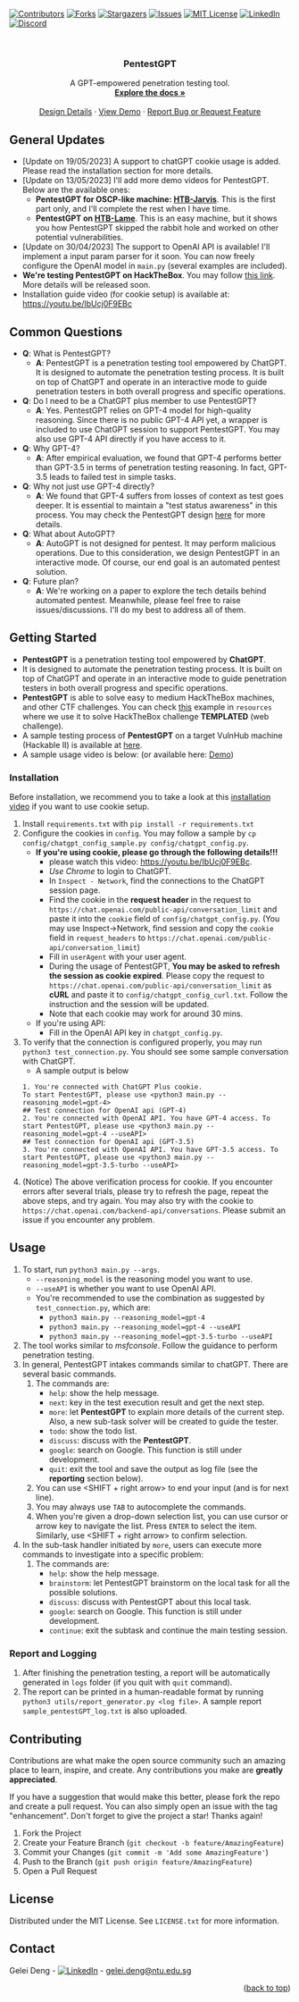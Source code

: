 <!-- Improved compatibility of back to top link: See: https://github.com/othneildrew/Best-README-Template/pull/73 -->
<a name="readme-top"></a>

<!-- PROJECT SHIELDS -->
<!--
*** I'm using markdown "reference style" links for readability.
*** Reference links are enclosed in brackets [ ] instead of parentheses ( ).
*** See the bottom of this document for the declaration of the reference variables
*** for contributors-url, forks-url, etc. This is an optional, concise syntax you may use.
*** https://www.markdownguide.org/basic-syntax/#reference-style-links
-->
[![Contributors][contributors-shield]][contributors-url]
[![Forks][forks-shield]][forks-url]
[![Stargazers][stars-shield]][stars-url]
[![Issues][issues-shield]][issues-url]
[![MIT License][license-shield]][license-url]
[![LinkedIn][linkedin-shield]][linkedin-url]
[![Discord][discord-shield]][discord-url]



<!-- PROJECT LOGO -->
<br />
<div align="center">
  <a href="https://github.com/GreyDGL/PentestGPT">
  </a>

<h3 align="center">PentestGPT</h3>

  <p align="center">
    A GPT-empowered penetration testing tool. 
    <br />
    <a href="https://github.com/GreyDGL/PentestGPT"><strong>Explore the docs »</strong></a>
    <br />
    <br />
    <a href="https://github.com/GreyDGL/PentestGPT/blob/main/PentestGPT_design.md">Design Details</a>
    ·
    <a href="https://www.youtube.com/watch?v=lAjLIj1JT3c">View Demo</a>
    ·
    <a href="https://github.com/GreyDGL/PentestGPT/issues">Report Bug or Request Feature</a>
    </p>
</div>





<!-- ABOUT THE PROJECT -->
## General Updates
- [Update on 19/05/2023] A support to chatGPT cookie usage is added. Please read the installation section for more details.
- [Update on 13/05/2023] I'll add more demo videos for PentestGPT. Below are the available ones:
    - **PentestGPT for OSCP-like machine: [HTB-Jarvis](https://youtu.be/lAjLIj1JT3c)**. This is the first part only, and I'll complete the rest when I have time.
    - **PentestGPT on [HTB-Lame](https://youtu.be/Vs9DFtAkODM)**. This is an easy machine, but it shows you how PentestGPT skipped the rabbit hole and worked on other potential vulnerabilities.
- [Update on 30/04/2023] The support to OpenAI API is available! I'll implement a input param parser for it soon. You can now freely configure the OpenAI model in `main.py` (several examples are included).
- **We're testing PentestGPT on HackTheBox**. You may follow [this link](https://www.hackthebox.com/home/users/profile/1489431). More details will be released soon.
- Installation guide video (for cookie setup) is available at: https://youtu.be/IbUcj0F9EBc


<!-- Common Questions -->
## Common Questions
- **Q**: What is PentestGPT?
  - **A**: PentestGPT is a penetration testing tool empowered by ChatGPT. It is designed to automate the penetration testing process. It is built on top of ChatGPT and operate in an interactive mode to guide penetration testers in both overall progress and specific operations.
- **Q**: Do I need to be a ChatGPT plus member to use PentestGPT?
  - **A**: Yes. PentestGPT relies on GPT-4 model for high-quality reasoning. Since there is no public GPT-4 API yet, a wrapper is included to use ChatGPT session to support PentestGPT. You may also use GPT-4 API directly if you have access to it.
- **Q**: Why GPT-4?
  - **A**: After empirical evaluation, we found that GPT-4 performs better than GPT-3.5 in terms of penetration testing reasoning. In fact, GPT-3.5 leads to failed test in simple tasks.
- **Q**: Why not just use GPT-4 directly?
  - **A**: We found that GPT-4 suffers from losses of context as test goes deeper. It is essential to maintain a "test status awareness" in this process. You may check the PentestGPT design [here](./PentestGPT_design.md) for more details.
- **Q**: What about AutoGPT?
  - **A**: AutoGPT is not designed for pentest. It may perform malicious operations. Due to this consideration, we design PentestGPT in an interactive mode. Of course, our end goal is an automated pentest solution.
- **Q**: Future plan?
  - **A**: We're working on a paper to explore the tech details behind automated pentest. Meanwhile, please feel free to raise issues/discussions. I'll do my best to address all of them.



<!-- GETTING STARTED -->
## Getting Started
- **PentestGPT** is a penetration testing tool empowered by **ChatGPT**. 
- It is designed to automate the penetration testing process. It is built on top of ChatGPT and operate in an interactive mode to guide penetration testers in both overall progress and specific operations.
- **PentestGPT** is able to solve easy to medium HackTheBox machines, and other CTF challenges. You can check [this](./resources/README.md) example in `resources` where we use it to solve HackTheBox challenge **TEMPLATED** (web challenge). 
- A sample testing process of **PentestGPT** on a target VulnHub machine (Hackable II) is available at [here](./resources/PentestGPT_Hackable2.pdf).
- A sample usage video is below: (or available here: [Demo](https://youtu.be/h0k6kWWaCEU))


### Installation
Before installation, we recommend you to take a look at this [installation video](https://youtu.be/IbUcj0F9EBc) if you want to use cookie setup.

1. Install `requirements.txt` with `pip install -r requirements.txt`
2. Configure the cookies in `config`. You may follow a sample by `cp config/chatgpt_config_sample.py config/chatgpt_config.py`.
   - **If you're using cookie, please go through the following details!!!** 
       - please watch this video: https://youtu.be/IbUcj0F9EBc. 
       - *Use Chrome* to login to ChatGPT.
       - In `Inspect - Network`, find the connections to the ChatGPT session page. 
       - Find the cookie in the **request header** in the request to `https://chat.openai.com/public-api/conversation_limit` and paste it into the `cookie` field of `config/chatgpt_config.py`. (You may use Inspect->Network, find session and copy the `cookie` field in `request_headers` to `https://chat.openai.com/public-api/conversation_limit`)
       - Fill in `userAgent` with your user agent.
       - During the usage of PentestGPT, **You may be asked to refresh the session as cookie expired**. Please copy the request to `https://chat.openai.com/public-api/conversation_limit` as **cURL** and paste it to `config/chatgpt_config_curl.txt`. Follow the instruction and the session will be updated.
       - Note that each cookie may work for around 30 mins.
   - If you're using API:
       - Fill in the OpenAI API key in `chatgpt_config.py`.
3. To verify that the connection is configured properly, you may run `python3 test_connection.py`. You should see some sample conversation with ChatGPT.
   - A sample output is below
   ```
   1. You're connected with ChatGPT Plus cookie. 
   To start PentestGPT, please use <python3 main.py --reasoning_model=gpt-4>
   ## Test connection for OpenAI api (GPT-4)
   2. You're connected with OpenAI API. You have GPT-4 access. To start PentestGPT, please use <python3 main.py --reasoning_model=gpt-4 --useAPI>
   ## Test connection for OpenAI api (GPT-3.5)
   3. You're connected with OpenAI API. You have GPT-3.5 access. To start PentestGPT, please use <python3 main.py --reasoning_model=gpt-3.5-turbo --useAPI>
   ```
5. (Notice) The above verification process for cookie. If you encounter errors after several trials, please try to refresh the page, repeat the above steps, and try again. You may also try with the cookie to `https://chat.openai.com/backend-api/conversations`. Please submit an issue if you encounter any problem.






<!-- USAGE EXAMPLES -->

## Usage
1. To start, run `python3 main.py --args`.
    - `--reasoning_model` is the reasoning model you want to use. 
    - `--useAPI` is whether you want to use OpenAI API.
    - You're recommended to use the combination as suggested by `test_connection.py`, which are:
      - `python3 main.py --reasoning_model=gpt-4`
      - `python3 main.py --reasoning_model=gpt-4 --useAPI`
      - `python3 main.py --reasoning_model=gpt-3.5-turbo --useAPI`
2. The tool works similar to *msfconsole*. Follow the guidance to perform penetration testing. 
3. In general, PentestGPT intakes commands similar to chatGPT. There are several basic commands.
   1. The commands are: 
      - `help`: show the help message.
      - `next`: key in the test execution result and get the next step.
      - `more`: let **PentestGPT** to explain more details of the current step. Also, a new sub-task solver will be created to guide the tester.
      - `todo`: show the todo list.
      - `discuss`: discuss with the **PentestGPT**.
      - `google`: search on Google. This function is still under development.
      - `quit`: exit the tool and save the output as log file (see the **reporting** section below).
   2. You can use <SHIFT + right arrow> to end your input (and <ENTER> is for next line).
   3. You may always use `TAB` to autocomplete the commands.
   4. When you're given a drop-down selection list, you can use cursor or arrow key to navigate the list. Press `ENTER` to select the item. Similarly, use <SHIFT + right arrow> to confirm selection.
4. In the sub-task handler initiated by `more`, users can execute more commands to investigate into a specific problem:
   1. The commands are:
        - `help`: show the help message.
        - `brainstorm`: let PentestGPT brainstorm on the local task for all the possible solutions.
        - `discuss`: discuss with PentestGPT about this local task.
        - `google`: search on Google. This function is still under development.
        - `continue`: exit the subtask and continue the main testing session.
### Report and Logging
1. After finishing the penetration testing, a report will be automatically generated in `logs` folder (if you quit with `quit` command).
2. The report can be printed in a human-readable format by running `python3 utils/report_generator.py <log file>`. A sample report `sample_pentestGPT_log.txt` is also uploaded.



<!-- CONTRIBUTING -->
## Contributing

Contributions are what make the open source community such an amazing place to learn, inspire, and create. Any contributions you make are **greatly appreciated**.

If you have a suggestion that would make this better, please fork the repo and create a pull request. You can also simply open an issue with the tag "enhancement".
Don't forget to give the project a star! Thanks again!

1. Fork the Project
2. Create your Feature Branch (`git checkout -b feature/AmazingFeature`)
3. Commit your Changes (`git commit -m 'Add some AmazingFeature'`)
4. Push to the Branch (`git push origin feature/AmazingFeature`)
5. Open a Pull Request




<!-- LICENSE -->
## License

Distributed under the MIT License. See `LICENSE.txt` for more information.




<!-- CONTACT -->
## Contact

Gelei Deng - [![LinkedIn][linkedin-shield]][linkedin-url] - gelei.deng@ntu.edu.sg


<p align="right">(<a href="#readme-top">back to top</a>)</p>





<!-- MARKDOWN LINKS & IMAGES -->
<!-- https://www.markdownguide.org/basic-syntax/#reference-style-links -->
[contributors-shield]: https://img.shields.io/github/contributors/GreyDGL/PentestGPT.svg?style=for-the-badge
[contributors-url]: https://github.com/GreyDGL/PentestGPT/graphs/contributors
[forks-shield]: https://img.shields.io/github/forks/GreyDGL/PentestGPT.svg?style=for-the-badge
[forks-url]: https://github.com/GreyDGL/PentestGPT/network/members
[stars-shield]: https://img.shields.io/github/stars/GreyDGL/PentestGPT.svg?style=for-the-badge
[stars-url]: https://github.com/GreyDGL/PentestGPT/stargazers
[issues-shield]: https://img.shields.io/github/issues/GreyDGL/PentestGPT.svg?style=for-the-badge
[issues-url]: https://github.com/GreyDGL/PentestGPT/issues
[license-shield]: https://img.shields.io/github/license/GreyDGL/PentestGPT.svg?style=for-the-badge
[license-url]: https://github.com/GreyDGL/PentestGPT/blob/master/LICENSE.txt
[linkedin-shield]: https://img.shields.io/badge/-LinkedIn-black.svg?style=for-the-badge&logo=linkedin&colorB=555
[linkedin-url]: https://www.linkedin.com/in/gelei-deng-225a10112/
[discord-shield]: https://dcbadge.vercel.app/api/server/eC34CEfEkK
[discord-url]: https://discord.gg/eC34CEfEkK
[product-screenshot]: images/screenshot.png
[Next.js]: https://img.shields.io/badge/next.js-000000?style=for-the-badge&logo=nextdotjs&logoColor=white
[Next-url]: https://nextjs.org/
[React.js]: https://img.shields.io/badge/React-20232A?style=for-the-badge&logo=react&logoColor=61DAFB
[React-url]: https://reactjs.org/
[Vue.js]: https://img.shields.io/badge/Vue.js-35495E?style=for-the-badge&logo=vuedotjs&logoColor=4FC08D
[Vue-url]: https://vuejs.org/
[Angular.io]: https://img.shields.io/badge/Angular-DD0031?style=for-the-badge&logo=angular&logoColor=white
[Angular-url]: https://angular.io/
[Svelte.dev]: https://img.shields.io/badge/Svelte-4A4A55?style=for-the-badge&logo=svelte&logoColor=FF3E00
[Svelte-url]: https://svelte.dev/
[Laravel.com]: https://img.shields.io/badge/Laravel-FF2D20?style=for-the-badge&logo=laravel&logoColor=white
[Laravel-url]: https://laravel.com
[Bootstrap.com]: https://img.shields.io/badge/Bootstrap-563D7C?style=for-the-badge&logo=bootstrap&logoColor=white
[Bootstrap-url]: https://getbootstrap.com
[JQuery.com]: https://img.shields.io/badge/jQuery-0769AD?style=for-the-badge&logo=jquery&logoColor=white
[JQuery-url]: https://jquery.com 